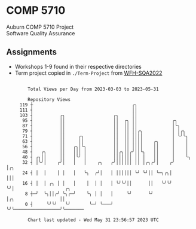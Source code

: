 # COMP 5710
Auburn COMP 5710 Project  
Software Quality Assurance

## Assignments
- Workshops 1-9 found in their respective directories
- Term project copied in `./Term-Project` from [WFH-SQA2022](https://github.com/wumphlett/WFH-SQA2022-AUBURN)

```

        Total Views per Day from 2023-03-03 to 2023-05-31

        Repository Views
     119 ┼                                     ╭╮
     111 ┤                                     ││
     103 ┤          ╭╮                  ╭╮     ││
      95 ┤          ││                  ││  ╭╮ ││             ╭╮
      87 ┤          ││                  ││  ││ ││             │╰╮
      79 ┤          ││                  ││  ││ ││╭╮           │ │╭╮
      71 ┤          ││     ╭╮           ││  ││ ││││           │ ╰╯╰╮
      63 ┤          ││     ││           ││  ││ ││││    ╭╮     │    │
      56 ┤          ││   ╭╮│╰╮          ││  ││ ││││    ││     │    │
      48 ┤   ╭╮     ││   │││ │          ││╭╮││╭╯││╰╮   ││     │    │
      40 ┤ ╭╮││     ││   │╰╯ │          │││││││ ││ │   ││     │    ╰╮
      32 ┤ │╰╯│    ╭╯│   │   │    ╭╮   ╭╯││││││ ││ │╭╮╭╯│    ╭╯     │╭╮
      24 ┤ │  │    │ │   │   ╰╮  ╭╯│   │ ││││││ ╰╯ ╰╯││ ╰─╮╭╮│      │││
      16 ┤ │  │ ╭╮ │ │   │    │  │ │   │ ╰╯╰╯││      ││   ╰╯╰╯      ╰╯│                   ╭╮
       8 ┼─╯  ╰╮││╭╯ ╰╮╭─╯    ╰╮ │ │   │     ╰╯      ╰╯               │╭╮                 ││
       0 ┤     ╰╯╰╯   ╰╯       ╰─╯ ╰───╯                              ╰╯╰─────────────────╯╰───────

        Chart last updated - Wed May 31 23:56:57 2023 UTC
        
```
